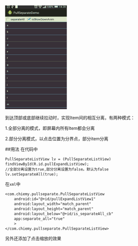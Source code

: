 ![效果图](capture.gif)

到达顶部或底部继续拉动时，实现Item间的相互分离，有两种模式：

1.全部分离的模式，即屏幕内所有Item都会分离

2.部分分离模式，以点击位置为分界点，部分item分离

##用法
在代码中

	PullSeparateListView lv = (PullSeparateListView) findViewById(R.id.pullExpandListView);
	//全部分离设置为true,部分分离设置为false。默认为false
	lv.setSeparateAll(true);


在`xml`中


	<com.chiemy.pullseparate.PullSeparateListView
        android:id="@+id/pullExpandListView1"
        android:layout_width="match_parent"
        android:layout_height="match_parent"
        android:layout_below="@+id/is_separateAll_cb"
		app:separate_all="true"
        >
    </com.chiemy.pullseparate.PullSeparateListView>


另外还添加了点击缩放的效果